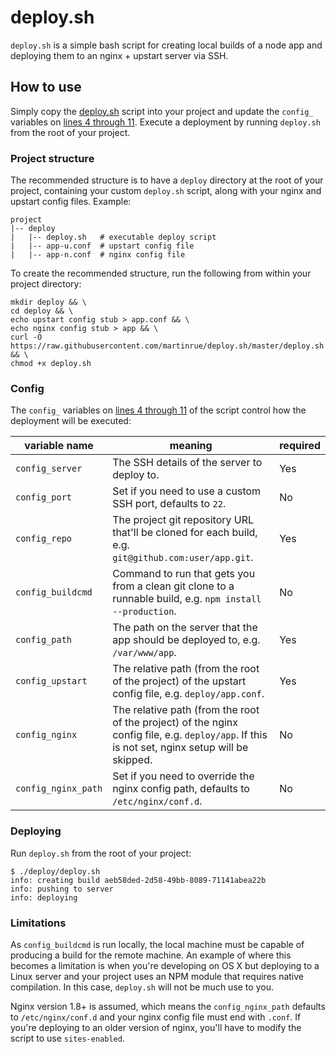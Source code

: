# deploy.sh

`deploy.sh` is a simple bash script for creating local builds of a node app and deploying them to an nginx + upstart server via SSH.

## How to use
Simply copy the [deploy.sh](https://raw.githubusercontent.com/martinrue/deploy.sh/master/deploy.sh) script into your project and update the `config_` variables on [lines 4 through 11](https://github.com/martinrue/deploy.sh/blob/master/deploy.sh#L4-L11). Execute a deployment by running `deploy.sh` from the root of your project.

### Project structure
The recommended structure is to have a `deploy` directory at the root of your project, containing your custom `deploy.sh` script, along with your nginx and upstart config files. Example:

```
project
|-- deploy
|   |-- deploy.sh   # executable deploy script
|   |-- app-u.conf  # upstart config file
|   |-- app-n.conf  # nginx config file
```

To create the recommended structure, run the following from within your project directory:

```shell
mkdir deploy && \
cd deploy && \
echo upstart config stub > app.conf && \
echo nginx config stub > app && \
curl -O https://raw.githubusercontent.com/martinrue/deploy.sh/master/deploy.sh && \
chmod +x deploy.sh
```

### Config
The `config_` variables on [lines 4 through 11](https://github.com/martinrue/deploy.sh/blob/master/deploy.sh#L4-L11) of the script control how the deployment will be executed:

| variable name       | meaning | required |
| ------------------- | ------- | -------- |
| `config_server`     | The SSH details of the server to deploy to. | Yes |
| `config_port`       | Set if you need to use a custom SSH port, defaults to `22`. | No |
| `config_repo`       | The project git repository URL that'll be cloned for each build, e.g. `git@github.com:user/app.git`. | Yes |
| `config_buildcmd`   | Command to run that gets you from a clean git clone to a runnable build, e.g. `npm install --production`. | No |
| `config_path`       | The path on the server that the app should be deployed to, e.g. `/var/www/app`. | Yes |
| `config_upstart`    | The relative path (from the root of the project) of the upstart config file, e.g. `deploy/app.conf`. | Yes |
| `config_nginx`      | The relative path (from the root of the project) of the nginx config file, e.g. `deploy/app`. If this is not set, nginx setup will be skipped. | No |
| `config_nginx_path` | Set if you need to override the nginx config path, defaults to `/etc/nginx/conf.d`. | No |

### Deploying

Run `deploy.sh` from the root of your project:

```shell
$ ./deploy/deploy.sh
info: creating build aeb58ded-2d58-49bb-8089-71141abea22b
info: pushing to server
info: deploying
```

### Limitations
As `config_buildcmd` is run locally, the local machine must be capable of producing a build for the remote machine. An example of where this becomes a limitation is when you're developing on OS X but deploying to a Linux server and your project uses an NPM module that requires native compilation. In this case, `deploy.sh` will not be much use to you.

Nginx version 1.8+ is assumed, which means the `config_nginx_path` defaults to `/etc/nginx/conf.d` and your nginx config file must end with `.conf`. If you're deploying to an older version of nginx, you'll have to modify the script to use `sites-enabled`.
